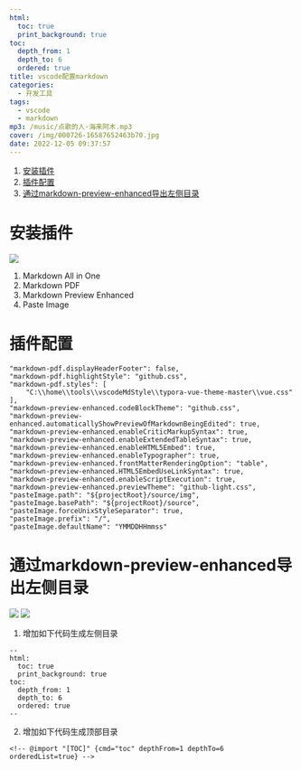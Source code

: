 ```yaml
---
html:
  toc: true
  print_background: true
toc:
  depth_from: 1
  depth_to: 6
  ordered: true
title: vscode配置markdown
categories:
  - 开发工具
tags:
  - vscode
  - markdown
mp3: /music/点歌的人-海来阿木.mp3
cover: /img/000726-16587652463b70.jpg
date: 2022-12-05 09:37:57
---
```

<!-- @import "[TOC]" {cmd="toc" depthFrom=1 depthTo=6 orderedList=true} -->
<!-- code_chunk_output -->

1. [安装插件](#安装插件)
2. [插件配置](#插件配置)
3. [通过markdown-preview-enhanced导出左侧目录](#通过markdown-preview-enhanced导出左侧目录)

<!-- /code_chunk_output -->


# 安装插件
![](/img/20221205100328.png)
1. Markdown All in One
2. Markdown PDF
3. Markdown Preview Enhanced
4. Paste Image
# 插件配置
```
"markdown-pdf.displayHeaderFooter": false,
"markdown-pdf.highlightStyle": "github.css",
"markdown-pdf.styles": [
    "C:\\home\\tools\\vscodeMdStyle\\typora-vue-theme-master\\vue.css"
],
"markdown-preview-enhanced.codeBlockTheme": "github.css",
"markdown-preview-enhanced.automaticallyShowPreviewOfMarkdownBeingEdited": true,
"markdown-preview-enhanced.enableCriticMarkupSyntax": true,
"markdown-preview-enhanced.enableExtendedTableSyntax": true,
"markdown-preview-enhanced.enableHTML5Embed": true,
"markdown-preview-enhanced.enableTypographer": true,
"markdown-preview-enhanced.frontMatterRenderingOption": "table",
"markdown-preview-enhanced.HTML5EmbedUseLinkSyntax": true,
"markdown-preview-enhanced.enableScriptExecution": true,
"markdown-preview-enhanced.previewTheme": "github-light.css",
"pasteImage.path": "${projectRoot}/source/img",
"pasteImage.basePath": "${projectRoot}/source",
"pasteImage.forceUnixStyleSeparator": true,
"pasteImage.prefix": "/",
"pasteImage.defaultName": "YMMDDHHmmss"
```
# 通过markdown-preview-enhanced导出左侧目录
![](/img/20221205101434.png)
![](/img/20221205101507.png)
1. 增加如下代码生成左侧目录
```
--
html:
  toc: true
  print_background: true
toc:
  depth_from: 1
  depth_to: 6
  ordered: true
--
```
2. 增加如下代码生成顶部目录
```
<!-- @import "[TOC]" {cmd="toc" depthFrom=1 depthTo=6 orderedList=true} -->
```